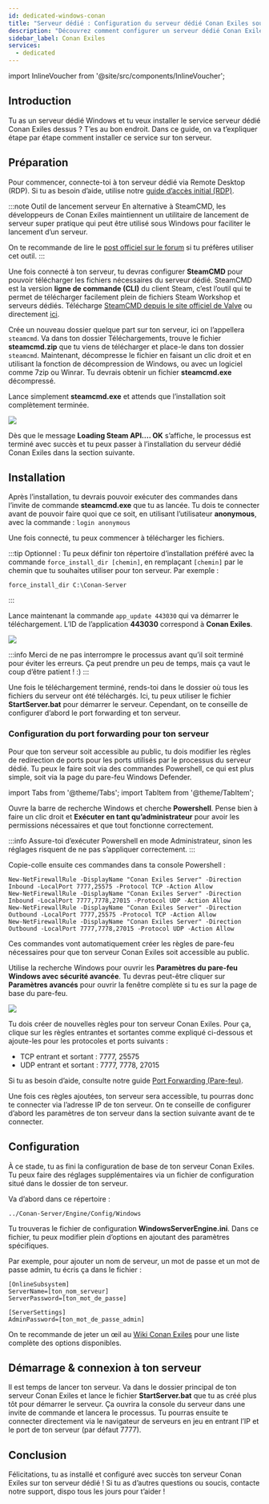 ```yaml
---
id: dedicated-windows-conan
title: "Serveur dédié : Configuration du serveur dédié Conan Exiles sous Windows"
description: "Découvrez comment configurer un serveur dédié Conan Exiles sur un serveur dédié Windows pour un gameplay fluide et une gestion facile → En savoir plus maintenant"
sidebar_label: Conan Exiles
services:
  - dedicated
---
```


import InlineVoucher from '@site/src/components/InlineVoucher';

## Introduction

Tu as un serveur dédié Windows et tu veux installer le service serveur dédié Conan Exiles dessus ? T’es au bon endroit. Dans ce guide, on va t’expliquer étape par étape comment installer ce service sur ton serveur.

<InlineVoucher />

## Préparation

Pour commencer, connecte-toi à ton serveur dédié via Remote Desktop (RDP). Si tu as besoin d’aide, utilise notre [guide d’accès initial (RDP)](vserver-windows-userdp.md).

:::note Outil de lancement serveur
En alternative à SteamCMD, les développeurs de Conan Exiles maintiennent un utilitaire de lancement de serveur super pratique qui peut être utilisé sous Windows pour faciliter le lancement d’un serveur.

On te recommande de lire le [post officiel sur le forum](https://forums.funcom.com/t/conan-exiles-dedicated-server-launcher-official-version-1-7-9-beta/21699) si tu préfères utiliser cet outil.
:::

Une fois connecté à ton serveur, tu devras configurer **SteamCMD** pour pouvoir télécharger les fichiers nécessaires du serveur dédié. SteamCMD est la version **ligne de commande (CLI)** du client Steam, c’est l’outil qui te permet de télécharger facilement plein de fichiers Steam Workshop et serveurs dédiés. Télécharge [SteamCMD depuis le site officiel de Valve](https://developer.valvesoftware.com/wiki/SteamCMD) ou directement [ici](https://steamcdn-a.akamaihd.net/client/installer/steamcmd.zip).

Crée un nouveau dossier quelque part sur ton serveur, ici on l’appellera `steamcmd`. Va dans ton dossier Téléchargements, trouve le fichier **steamcmd.zip** que tu viens de télécharger et place-le dans ton dossier `steamcmd`. Maintenant, décompresse le fichier en faisant un clic droit et en utilisant la fonction de décompression de Windows, ou avec un logiciel comme 7zip ou Winrar. Tu devrais obtenir un fichier **steamcmd.exe** décompressé.

Lance simplement **steamcmd.exe** et attends que l’installation soit complètement terminée.

![](https://github.com/zaphosting/docs/assets/42719082/ffb8e8a1-26e3-4d16-9baf-938e17ec1613)

Dès que le message **Loading Steam API.... OK** s’affiche, le processus est terminé avec succès et tu peux passer à l’installation du serveur dédié Conan Exiles dans la section suivante.

## Installation

Après l’installation, tu devrais pouvoir exécuter des commandes dans l’invite de commande **steamcmd.exe** que tu as lancée. Tu dois te connecter avant de pouvoir faire quoi que ce soit, en utilisant l’utilisateur **anonymous**, avec la commande : `login anonymous`

Une fois connecté, tu peux commencer à télécharger les fichiers.

:::tip
Optionnel : Tu peux définir ton répertoire d’installation préféré avec la commande `force_install_dir [chemin]`, en remplaçant `[chemin]` par le chemin que tu souhaites utiliser pour ton serveur. Par exemple : 
```
force_install_dir C:\Conan-Server
```
:::

Lance maintenant la commande `app_update 443030` qui va démarrer le téléchargement. L’ID de l’application **443030** correspond à **Conan Exiles**.

![](https://github.com/zaphosting/docs/assets/42719082/29931eec-fd19-4806-88dc-69e585e42370)

:::info
Merci de ne pas interrompre le processus avant qu’il soit terminé pour éviter les erreurs. Ça peut prendre un peu de temps, mais ça vaut le coup d’être patient ! :)
:::

Une fois le téléchargement terminé, rends-toi dans le dossier où tous les fichiers du serveur ont été téléchargés. Ici, tu peux utiliser le fichier **StartServer.bat** pour démarrer le serveur. Cependant, on te conseille de configurer d’abord le port forwarding et ton serveur.

### Configuration du port forwarding pour ton serveur

Pour que ton serveur soit accessible au public, tu dois modifier les règles de redirection de ports pour les ports utilisés par le processus du serveur dédié. Tu peux le faire soit via des commandes Powershell, ce qui est plus simple, soit via la page du pare-feu Windows Defender.

import Tabs from '@theme/Tabs';
import TabItem from '@theme/TabItem';

<Tabs>
<TabItem value="powershell" label="Via Powershell" default>

Ouvre la barre de recherche Windows et cherche **Powershell**. Pense bien à faire un clic droit et **Exécuter en tant qu’administrateur** pour avoir les permissions nécessaires et que tout fonctionne correctement.

:::info
Assure-toi d’exécuter Powershell en mode Administrateur, sinon les réglages risquent de ne pas s’appliquer correctement.
:::

Copie-colle ensuite ces commandes dans ta console Powershell :
```
New-NetFirewallRule -DisplayName "Conan Exiles Server" -Direction Inbound -LocalPort 7777,25575 -Protocol TCP -Action Allow
New-NetFirewallRule -DisplayName "Conan Exiles Server" -Direction Inbound -LocalPort 7777,7778,27015 -Protocol UDP -Action Allow
New-NetFirewallRule -DisplayName "Conan Exiles Server" -Direction Outbound -LocalPort 7777,25575 -Protocol TCP -Action Allow
New-NetFirewallRule -DisplayName "Conan Exiles Server" -Direction Outbound -LocalPort 7777,7778,27015 -Protocol UDP -Action Allow
```

Ces commandes vont automatiquement créer les règles de pare-feu nécessaires pour que ton serveur Conan Exiles soit accessible au public.

</TabItem>

<TabItem value="windefender" label="Via Windows Defender">

Utilise la recherche Windows pour ouvrir les **Paramètres du pare-feu Windows avec sécurité avancée**. Tu devras peut-être cliquer sur **Paramètres avancés** pour ouvrir la fenêtre complète si tu es sur la page de base du pare-feu.

![](https://github.com/zaphosting/docs/assets/42719082/5fb9f943-7e51-4d8f-9df4-2f5ff60857d3)

Tu dois créer de nouvelles règles pour ton serveur Conan Exiles. Pour ça, clique sur les règles entrantes et sortantes comme expliqué ci-dessous et ajoute-les pour les protocoles et ports suivants :
- TCP entrant et sortant : 7777, 25575
- UDP entrant et sortant : 7777, 7778, 27015

Si tu as besoin d’aide, consulte notre guide [Port Forwarding (Pare-feu)](vserver-windows-port.md).

</TabItem>
</Tabs>

Une fois ces règles ajoutées, ton serveur sera accessible, tu pourras donc te connecter via l’adresse IP de ton serveur. On te conseille de configurer d’abord les paramètres de ton serveur dans la section suivante avant de te connecter.

## Configuration

À ce stade, tu as fini la configuration de base de ton serveur Conan Exiles. Tu peux faire des réglages supplémentaires via un fichier de configuration situé dans le dossier de ton serveur.

Va d’abord dans ce répertoire :
```
../Conan-Server/Engine/Config/Windows
```

Tu trouveras le fichier de configuration **WindowsServerEngine.ini**. Dans ce fichier, tu peux modifier plein d’options en ajoutant des paramètres spécifiques.

Par exemple, pour ajouter un nom de serveur, un mot de passe et un mot de passe admin, tu écris ça dans le fichier :
```
[OnlineSubsystem]
ServerName=[ton_nom_serveur]
ServerPassword=[ton_mot_de_passe]

[ServerSettings]
AdminPassword=[ton_mot_de_passe_admin]
```

On te recommande de jeter un œil au [Wiki Conan Exiles](https://conanexiles.fandom.com/wiki/Server_Configuration) pour une liste complète des options disponibles.

## Démarrage & connexion à ton serveur

Il est temps de lancer ton serveur. Va dans le dossier principal de ton serveur Conan Exiles et lance le fichier **StartServer.bat** que tu as créé plus tôt pour démarrer le serveur. Ça ouvrira la console du serveur dans une invite de commande et lancera le processus. Tu pourras ensuite te connecter directement via le navigateur de serveurs en jeu en entrant l’IP et le port de ton serveur (par défaut 7777).

## Conclusion

Félicitations, tu as installé et configuré avec succès ton serveur Conan Exiles sur ton serveur dédié ! Si tu as d’autres questions ou soucis, contacte notre support, dispo tous les jours pour t’aider !

<InlineVoucher />